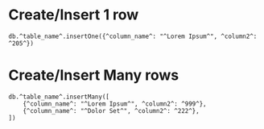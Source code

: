 #                  Create/Insert 1 row

`db.^table_name^.insertOne({^column_name^: "^Lorem Ipsum^", ^column2^: ^205^})`

#                  Create/Insert Many rows

```
db.^table_name^.insertMany([
    {^column_name^: "^Lorem Ipsum^", ^column2^: ^999^},
    {^column_name^: "^Dolor Set^", ^column2^: ^222^},
])
```